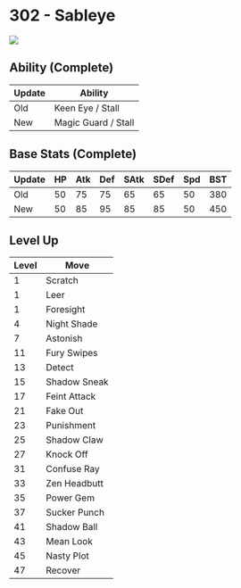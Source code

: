 # 302 - Sableye
![][302]

## Ability (Complete)

Update | Ability
---    | ---
Old    | Keen Eye / Stall
New    | Magic Guard / Stall

## Base Stats (Complete)

Update | HP | Atk | Def | SAtk | SDef | Spd | BST
---    | ---| --- | --- | ---  | ---  | --- | ---
Old    | 50 |  75 |  75 |  65  |  65  |  50  |  380
New    | 50 |  85 |  95 |  85  |  85  |  50  |  450

## Level Up

Level | Move
---   | ---
  1   | Scratch
  1   | Leer
  1   | Foresight
  4   | Night Shade
  7   | Astonish
 11   | Fury Swipes
 13   | Detect
 15   | Shadow Sneak
 17   | Feint Attack
 21   | Fake Out
 23   | Punishment
 25   | Shadow Claw
 27   | Knock Off
 31   | Confuse Ray
 33   | Zen Headbutt
 35   | Power Gem
 37   | Sucker Punch
 41   | Shadow Ball
 43   | Mean Look
 45   | Nasty Plot
 47   | Recover



[302]: /img/pokemon/302.png
